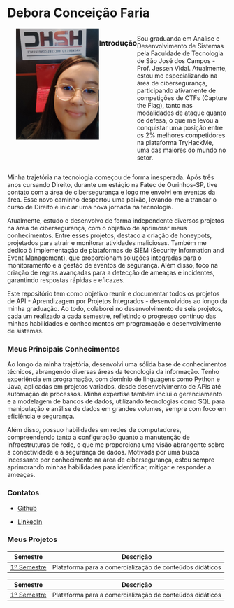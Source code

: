 # Debora Conceição Faria

<div style="display: flex; align-items: flex-start;">
  <img src="https://github.com/deborafaria01/TG-fatec/blob/main/H2HC%202023.jpeg" alt="H2HC 2023" width="190" align="right" style="margin-left: 20px;">
  <p>
    
### Introdução
Sou graduanda em Análise e Desenvolvimento de Sistemas pela Faculdade de Tecnologia de São José dos Campos - Prof. Jessen Vidal. Atualmente, estou me especializando na área de 
cibersegurança, participando ativamente de competições de CTFs (Capture the Flag), tanto nas modalidades de ataque quanto de defesa, o que me levou a conquistar uma posição entre os 2% 
melhores competidores na plataforma TryHackMe, uma das maiores do mundo no setor.
</p>
</div>

<p>
Minha trajetória na tecnologia começou de forma inesperada. Após três anos cursando Direito, durante um estágio na Fatec de Ourinhos-SP, tive contato com a área de cibersegurança e logo me 
envolvi em eventos da área. Esse novo caminho despertou uma paixão, levando-me a trancar o curso de Direito e iniciar uma nova jornada na tecnologia.
</p>

<p>
Atualmente, estudo e desenvolvo de forma independente diversos projetos na área de cibersegurança, com o objetivo de aprimorar meus conhecimentos. Entre esses projetos, destaco a criação de honeypots, projetados para atrair e monitorar atividades maliciosas. Também me dedico à implementação de plataformas de SIEM (Security Information and Event Management), que proporcionam soluções integradas para o monitoramento e a gestão de eventos de segurança. Além disso, foco na criação de regras avançadas para a detecção de ameaças e incidentes, garantindo respostas rápidas e eficazes.
</p>

<p>
Este repositório tem como objetivo reunir e documentar todos os projetos de API - Aprendizagem por Projetos Integrados - desenvolvidos ao longo da minha graduação. Ao todo, colaborei no 
desenvolvimento de seis projetos, cada um realizado a cada semestre, refletindo o progresso contínuo das minhas habilidades e conhecimentos em programação e desenvolvimento de sistemas.
</p>


### Meus Principais Conhecimentos
Ao longo da minha trajetória, desenvolvi uma sólida base de conhecimentos técnicos, abrangendo diversas áreas da tecnologia da informação. Tenho experiência em programação, com domínio 
de linguagens como Python e Java, aplicadas em projetos variados, desde desenvolvimento de APIs até automação de processos. Minha expertise também inclui o gerenciamento e a modelagem de 
bancos de dados, utilizando tecnologias como SQL para manipulação e análise de dados em grandes volumes, sempre com foco em eficiência e segurança.

Além disso, possuo habilidades em redes de computadores, compreendendo tanto a configuração quanto a manutenção de infraestruturas de rede, o que me proporciona uma visão abrangente 
sobre a conectividade e a segurança de dados. Motivada por uma busca incessante por conhecimento na área de cibersegurança, estou sempre aprimorando minhas habilidades para identificar, 
mitigar e responder a ameaças. 

### Contatos
- [Github](https://github.com/deborafaria01)

- [LinkedIn](https://www.linkedin.com/in/debora-faria2109/)

### Meus Projetos
| Semestre                                               | Descrição                                                |
|--------------------------------------------------------|----------------------------------------------------------|
| [1º Semestre](https://github.com/deborafaria01/TG-fatec/tree/main/01-semestre) | Plataforma para a comercialização de conteúdos didáticos |

<div align="center">

| Semestre                                               | Descrição                                                |
|--------------------------------------------------------|----------------------------------------------------------|
| [1º Semestre](https://github.com/deborafaria01/TG-fatec/tree/main/01-semestre) | Plataforma para a comercialização de conteúdos didáticos |

</div>






